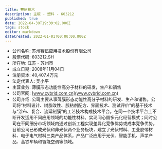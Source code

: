 ```yaml
---
title: 赛伍技术
description: 主板 - 塑料 - 603212
published: true
date: 2022-04-30T19:39:02.000Z
tags: stock
editor: markdown
dateCreated: 2022-01-01T00:00:00.000Z
---
```


- 公司名称: 苏州赛伍应用技术股份有限公司
- 股票代码: 603212.SH
- 所在地: 江苏 - 苏州市
- 成立日期: 2008年11月04日
- 注册资本: 40,407.4万元
- 法定代表人: 吴小平
- 主营业务: 薄膜形态功能性高分子材料的研发，生产和销售
- 公司官网: [www.cybrid.com.cn](www.cybrid.com.cn)
- 公司介绍: 公司主要从事薄膜形态功能性高分子材料的研发、生产和销售。公司将“材料设计、树脂改性、胶粘剂配方、界面技术、测试评价”的基干技术与“涂布、复合、流延制膜”的工艺技术构成技术平台，在同一个技术平台上不断开发适用不同应用领域的功能性材料，实现同心圆多元化经营模式；同时公司在不同细分市场领域内通过创新工程实现差异化竞争优势或成本竞争优势。目前公司已形成光伏和非光伏两个业务板块，建立了光伏材料、工业胶带材料、电子电气材料三类产品体系，产品广泛应用于光伏、智能手机、声学产品、高铁车辆和智能空调等领域。


